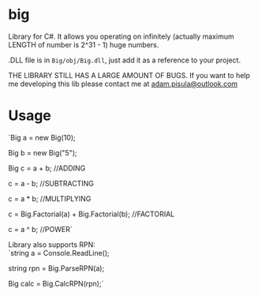 # big
Library for C#. It allows you operating on infinitely (actually maximum LENGTH of number is 2^31 - 1) huge numbers.  

.DLL file is in `Big/obj/Big.dll`, just add it as a reference to your project.  

THE LIBRARY STILL HAS A LARGE AMOUNT OF BUGS. If you want to help me developing this lib please contact me at adam.pisula@outlook.com

# Usage  
`Big a = new Big(10);    

Big b = new Big("5");     

Big c = a + b; //ADDING    

c = a - b; //SUBTRACTING    

c = a * b; //MULTIPLYING     

c = Big.Factorial(a) + Big.Factorial(b); //FACTORIAL     

c = a ^ b; //POWER`    


Library also supports RPN:  
`string a = Console.ReadLine();       

string rpn = Big.ParseRPN(a);     

Big calc = Big.CalcRPN(rpn);`    
